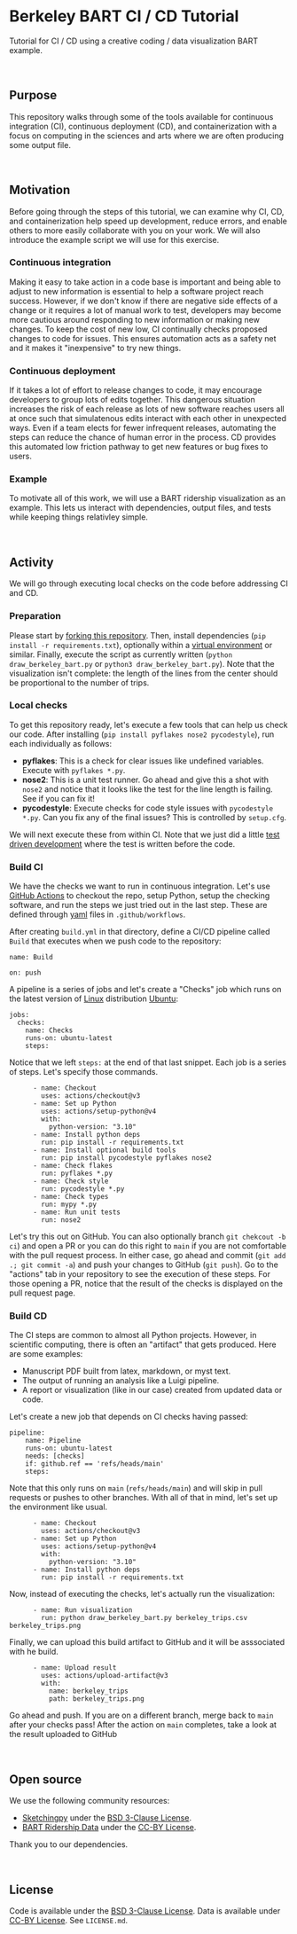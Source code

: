 # Berkeley BART CI / CD Tutorial
Tutorial for CI / CD using a creative coding / data visualization BART example.

<br>

## Purpose
This repository walks through some of the tools available for continuous integration (CI), continuous deployment (CD), and containerization with a focus on computing in the sciences and arts where we are often producing some output file.

<br>

## Motivation
Before going through the steps of this tutorial, we can examine why CI, CD, and containerization help speed up development, reduce errors, and enable others to more easily collaborate with you on your work. We will also introduce the example script we will use for this exercise.

### Continuous integration
Making it easy to take action in a code base is important and being able to adjust to new information is essential to help a software project reach success. However, if we don't know if there are negative side effects of a change or it requires a lot of manual work to test, developers may become more cautious around responding to new information or making new changes. To keep the cost of new low, CI continually checks proposed changes to code for issues. This ensures automation acts as a safety net and it makes it "inexpensive" to try new things.

### Continuous deployment
If it takes a lot of effort to release changes to code, it may encourage developers to group lots of edits together. This dangerous situation increases the risk of each release as lots of new software reaches users all at once such that simulatenous edits interact with each other in unexpected ways. Even if a team elects for fewer infrequent releases, automating the steps can reduce the chance of human error in the process. CD provides this automated low friction pathway to get new features or bug fixes to users.

### Example
To motivate all of this work, we will use a BART ridership visualization as an example. This lets us interact with dependencies, output files, and tests while keeping things relativley simple.

<br>

## Activity
We will go through executing local checks on the code before addressing CI and CD.

### Preparation
Please start by [forking this repository](https://docs.github.com/en/pull-requests/collaborating-with-pull-requests/working-with-forks/fork-a-repo). Then, install dependencies (`pip install -r requirements.txt`), optionally within a [virtual environment](https://python-guide-cn.readthedocs.io/en/latest/dev/virtualenvs.html) or similar. Finally, execute the script as currently written (`python draw_berkeley_bart.py` or `python3 draw_berkeley_bart.py`). Note that the visualization isn't complete: the length of the lines from the center should be proportional to the number of trips.

### Local checks
To get this repository ready, let's execute a few tools that can help us check our code. After installing (`pip install pyflakes nose2 pycodestyle`), run each individually as follows:

 - **pyflakes**: This is a check for clear issues like undefined variables. Execute with `pyflakes *.py`.
 - **nose2**: This is a unit test runner. Go ahead and give this a shot with `nose2` and notice that it looks like the test for the line length is failing. See if you can fix it!
 - **pycodestyle**: Execute checks for code style issues with `pycodestyle *.py`. Can you fix any of the final issues? This is controlled by `setup.cfg`.

We will next execute these from within CI. Note that we just did a little [test driven development](https://www.youtube.com/watch?v=B1j6k2j2eJg) where the test is written before the code.

### Build CI
We have the checks we want to run in continuous integration. Let's use [GitHub Actions](https://docs.github.com/en/actions) to checkout the repo, setup Python, setup the checking software, and run the steps we just tried out in the last step. These are defined through [yaml](https://www.tutorialspoint.com/yaml/index.htm) files in `.github/workflows`.

After creating `build.yml` in that directory, define a CI/CD pipeline called `Build` that executes when we push code to the repository:

```
name: Build

on: push
```

A pipeline is a series of jobs and let's create a "Checks" job which runs on the latest version of [Linux](https://www.linux.com/what-is-linux/) distribution [Ubuntu](https://ubuntu.com/desktop):

```
jobs:
  checks:
    name: Checks
    runs-on: ubuntu-latest
    steps:
```

Notice that we left `steps:` at the end of that last snippet. Each job is a series of steps. Let's specify those commands.

```
      - name: Checkout
        uses: actions/checkout@v3
      - name: Set up Python
        uses: actions/setup-python@v4
        with:
          python-version: "3.10"
      - name: Install python deps
        run: pip install -r requirements.txt
      - name: Install optional build tools
        run: pip install pycodestyle pyflakes nose2
      - name: Check flakes
        run: pyflakes *.py
      - name: Check style
        run: pycodestyle *.py
      - name: Check types
        run: mypy *.py
      - name: Run unit tests
        run: nose2
```

Let's try this out on GitHub. You can also optionally branch `git chekcout -b ci`) and open a PR or you can do this right to `main` if you are not comfortable with the pull request process. In either case, go ahead and commit (`git add .; git commit -a`) and push your changes to GitHub (`git push`). Go to the "actions" tab in your repository to see the execution of these steps. For those opening a PR, notice that the result of the checks is displayed on the pull request page.

### Build CD
The CI steps are common to almost all Python projects. However, in scientific computing, there is often an "artifact" that gets produced. Here are some examples:

 - Manuscript PDF built from latex, markdown, or myst text.
 - The output of running an analysis like a Luigi pipeline.
 - A report or visualization (like in our case) created from updated data or code.

Let's create a new job that depends on CI checks having passed:

```
pipeline:
    name: Pipeline
    runs-on: ubuntu-latest
    needs: [checks]
    if: github.ref == 'refs/heads/main'
    steps:
```

Note that this only runs on `main` (`refs/heads/main`) and will skip in pull requests or pushes to other branches. With all of that in mind, let's set up the environment like usual.

```
      - name: Checkout
        uses: actions/checkout@v3
      - name: Set up Python
        uses: actions/setup-python@v4
        with:
          python-version: "3.10"
      - name: Install python deps
        run: pip install -r requirements.txt
```

Now, instead of executing the checks, let's actually run the visualization:

```
      - name: Run visualization
        run: python draw_berkeley_bart.py berkeley_trips.csv berkeley_trips.png
```

Finally, we can upload this build artifact to GitHub and it will be asssociated with he build.

```
      - name: Upload result
        uses: actions/upload-artifact@v3
        with:
          name: berkeley_trips
          path: berkeley_trips.png
```

Go ahead and push. If you are on a different branch, merge back to `main` after your checks pass! After the action on `main` completes, take a look at the result uploaded to GitHub

<br>

## Open source
We use the following community resources:

 - [Sketchingpy](https://www.sketchingpy.org) under the [BSD 3-Clause License](https://codeberg.org/sketchingpy/Sketchingpy/src/branch/main/LICENSE.md).
 - [BART Ridership Data](https://www.bart.gov/about/reports/ridership) under the [CC-BY License](http://opendefinition.org/licenses/cc-by/).

Thank you to our dependencies.

<br>

## License
Code is available under the [BSD 3-Clause License](https://opensource.org/license/bsd-3-clause). Data is available under [CC-BY License](http://opendefinition.org/licenses/cc-by/). See `LICENSE.md`.
